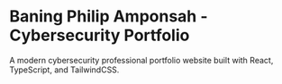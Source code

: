 # Baning Philip Amponsah - Cybersecurity Portfolio

A modern cybersecurity professional portfolio website built with React, TypeScript, and TailwindCSS.
